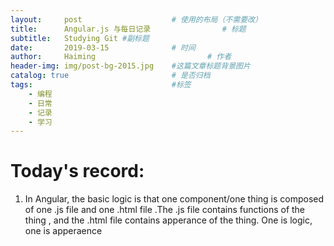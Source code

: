 ```yaml
---
layout:     post   				    # 使用的布局（不需要改）
title:      Angular.js 与每日记录				# 标题 
subtitle:   Studying Git #副标题
date:       2019-03-15 				# 时间
author:     Haiming 						# 作者
header-img: img/post-bg-2015.jpg 	#这篇文章标题背景图片
catalog: true 						# 是否归档
tags:								#标签
    - 编程
    - 日常
    - 记录
    - 学习
---
```


# Today's record:
1. In Angular, the basic logic is that one component/one thing is composed of one .js file and one .html file .The .js file contains functions of the thing , and the .html file contains apperance of the thing. One is logic, one is apperaence